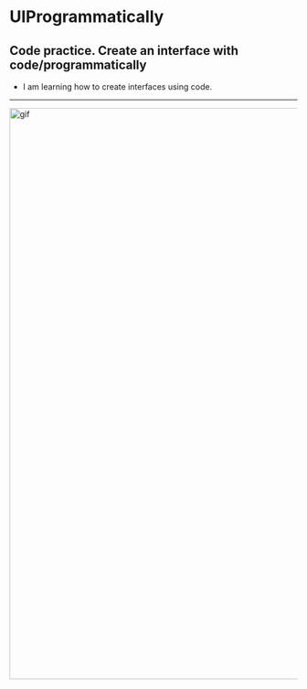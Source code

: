 # UIProgrammatically
## Code practice. Create an interface with code/programmatically

- I am learning how to create interfaces using code.


--- 

<img src="https://media.giphy.com/media/zOvBKUUEERdNm/giphy.gif" alt="gif" width="1000" />
